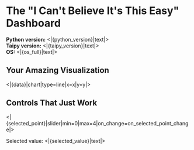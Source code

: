 # The "I Can't Believe It's This Easy" Dashboard

**Python version:** <|{python_version}|text|>  
**Taipy version:** <|{taipy_version}|text|>  
**OS:** <|{os_full}|text|>

## Your Amazing Visualization
<|{data}|chart|type=line|x=x|y=y|>

## Controls That Just Work
<|{selected_point}|slider|min=0|max=4|on_change=on_selected_point_change|>

Selected value: <|{selected_value}|text|>